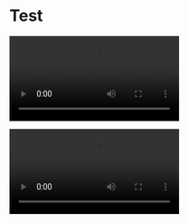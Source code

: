 # Test
<video src="https://user-images.githubusercontent.com/458893/236198965-8ecef78d-5b94-41ea-9ccd-2560b156f654.mp4"></video>

<video src="dev-start.mp4"></video>
